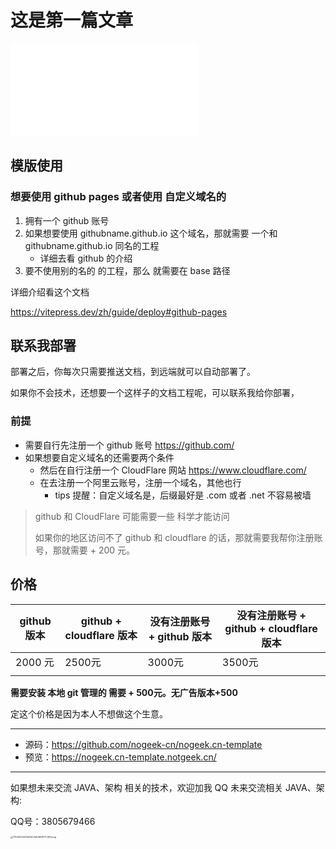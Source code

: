 
# 这是第一篇文章

<iframe src="//player.bilibili.com/player.html?aid=923419334&bvid=BV1ZT4y1H712&cid=1397909370&p=1&high_quality=1" 
scrolling="no" border="0" frameborder="no" framespacing="0" allowfullscreen="true"> </iframe>



## 模版使用

### 想要使用 github pages 或者使用 自定义域名的

1. 拥有一个 github 账号
2. 如果想要使用 githubname.github.io 这个域名，那就需要 一个和 githubname.github.io 同名的工程
   - 详细去看 github 的介绍
3. 要不使用别的名的 的工程，那么 就需要在 base 路径

详细介绍看这个文档

https://vitepress.dev/zh/guide/deploy#github-pages


## 联系我部署

部署之后，你每次只需要推送文档，到远端就可以自动部署了。


如果你不会技术，还想要一个这样子的文档工程呢，可以联系我给你部署，

### 前提

- 需要自行先注册一个 github 账号 https://github.com/
- 如果想要自定义域名的还需要两个条件
  - 然后在自行注册一个 CloudFlare 网站 https://www.cloudflare.com/
  - 在去注册一个阿里云账号，注册一个域名，其他也行
    - tips 提醒：自定义域名是，后缀最好是 .com 或者 .net 不容易被墙

> github 和 CloudFlare 可能需要一些 科学才能访问
>
> 如果你的地区访问不了 github 和 cloudflare 的话，那就需要我帮你注册账号，那就需要 + 200 元。


## 价格

| github 版本 | github + cloudflare 版本 | 没有注册账号 +  github 版本 | 没有注册账号 + github + cloudflare 版本 |
| ----------- | ------------------------ | --------------------------- | --------------------------------------- |
| 2000 元     | 2500元                   | 3000元                      | 3500元                                  |
|             |                          |                             |                                         |

**需要安装 本地 git 管理的 需要 + 500元。无广告版本+500** 

定这个价格是因为本人不想做这个生意。

---

- 源码：https://github.com/nogeek-cn/nogeek.cn-template
- 预览：https://nogeek.cn-template.notgeek.cn/



---

如果想未来交流 JAVA、架构 相关的技术，欢迎加我 QQ 未来交流相关 JAVA、架构:

QQ号：3805679466



<img src="/QQ.png" alt="170462143374414C4AE3B03F7C3D9.png" style="zoom:25%;" />

